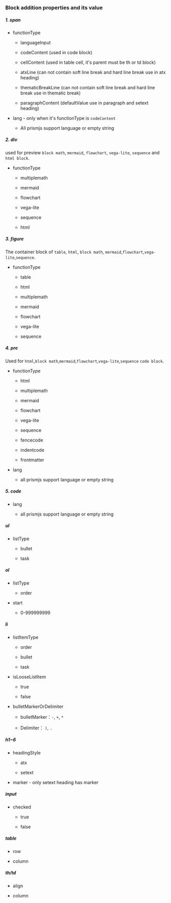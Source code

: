 ### Block addition properties and its value

##### 1. span

- functionType

  - languageInput

  - codeContent (used in code block)

  - cellContent (used in table cell, it's parent must be th or td block)

  - atxLine (can not contain soft line break and hard line break use in atx heading)

  - thematicBreakLine (can not contain soft line break and hard line break use in thematic break)

  - paragraphContent (defaultValue use in paragraph and setext heading)

- lang - only when it's functionType is `codeContent`

  - All prismjs support language or empty string

##### 2. div

used for preview `block math`, `mermaid`, `flowchart`, `vega-lite`, `sequence` and `html block`.

- functionType

  - multiplemath

  - mermaid

  - flowchart

  - vega-lite

  - sequence

  - html

##### 3. figure

The container block of `table`, `html`, `block math`, `mermaid`,`flowchart`,`vega-lite`,`sequence`.

- functionType

  - table

  - html

  - multiplemath

  - mermaid

  - flowchart

  - vega-lite

  - sequence

##### 4. pre

Used for `html`,`block math`,`mermaid`,`flowchart`,`vega-lite`,`sequence` `code block`.

- functionType

  - html

  - multiplemath

  - mermaid

  - flowchart

  - vega-lite

  - sequence

  - fencecode

  - indentcode

  - frontmatter

- lang

  - all prismjs support language or empty string

##### 5. code

- lang

  - all prismjs support language or empty string

##### ul

- listType

  - bullet

  - task

##### ol

- listType

  - order

- start

  - 0-999999999

##### li

- listItemType

  - order

  - bullet

  - task

- isLooseListItem

  - true

  - false

- bulletMarkerOrDelimiter

  - bulletMarker：`-`, `+`, `*`

  - Delimiter：  `)`, `.`

##### h1~6

- headingStyle

  - atx

  - setext

- marker - only setext heading has marker

##### input

- checked

  - true

  - false

##### table

- row

- column

##### th/td

- align

- column
